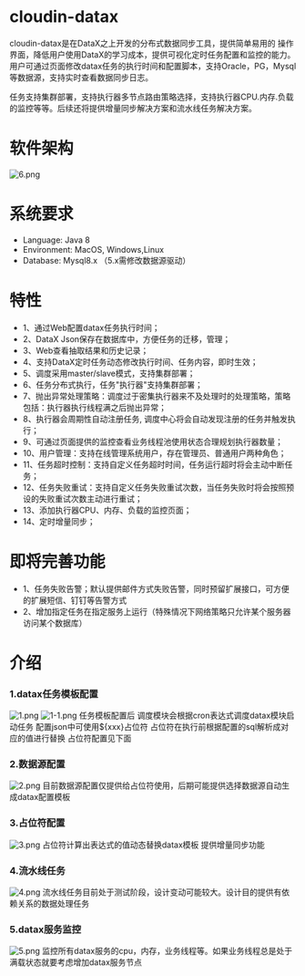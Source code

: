 # cloudin-datax
cloudin-datax是在DataX之上开发的分布式数据同步工具，提供简单易用的
操作界面，降低用户使用DataX的学习成本，提供可视化定时任务配置和监控的能力。用户可通过页面修改datax任务的执行时间和配置脚本，支持Oracle，PG，Mysql等数据源，支持实时查看数据同步日志。

任务支持集群部署，支持执行器多节点路由策略选择，支持执行器CPU.内存.负载的监控等等。后续还将提供增量同步解决方案和流水线任务解决方案。

# 软件架构

![](https://images.gitee.com/uploads/images/2021/0727/225626_a3e1f92e_9012733.png "6.png")

# 系统要求

- Language: Java 8<br>
- Environment: MacOS, Windows,Linux
- Database: Mysql8.x （5.x需修改数据源驱动）

# 特性

- 1、通过Web配置datax任务执行时间；
- 2、DataX Json保存在数据库中，方便任务的迁移，管理；
- 3、Web查看抽取结果和历史记录；
- 4、支持DataX定时任务动态修改执行时间、任务内容，即时生效；
- 5、调度采用master/slave模式，支持集群部署；
- 6、任务分布式执行，任务"执行器"支持集群部署；
- 7、抛出异常处理策略：调度过于密集执行器来不及处理时的处理策略，策略包括：执行器执行线程满之后抛出异常；
- 8、执行器会周期性自动注册任务, 调度中心将会自动发现注册的任务并触发执行；
- 9、可通过页面提供的监控查看业务线程池使用状态合理规划执行器数量；
- 10、用户管理：支持在线管理系统用户，存在管理员、普通用户两种角色；
- 11、任务超时控制：支持自定义任务超时时间，任务运行超时将会主动中断任务；
- 12、任务失败重试：支持自定义任务失败重试次数，当任务失败时将会按照预设的失败重试次数主动进行重试；
- 13、添加执行器CPU、内存、负载的监控页面；
- 14、定时增量同步；


# 即将完善功能
- 1、任务失败告警；默认提供邮件方式失败告警，同时预留扩展接口，可方便的扩展短信、钉钉等告警方式
- 2、增加指定任务在指定服务上运行（特殊情况下网络策略只允许某个服务器访问某个数据库）

# 介绍

### 1.datax任务模板配置
![](https://images.gitee.com/uploads/images/2021/0727/221348_0d3b451d_9012733.png "1.png")
![](https://images.gitee.com/uploads/images/2021/0727/221501_75712f60_9012733.png "1-1.png")
任务模板配置后 调度模块会根据cron表达式调度datax模块启动任务 配置json中可使用${xxx}占位符 占位符在执行前根据配置的sql解析成对应的值进行替换 占位符配置见下面

### 2.数据源配置
![](https://images.gitee.com/uploads/images/2021/0727/221856_15deca12_9012733.png "2.png")
目前数据源配置仅提供给占位符使用，后期可能提供选择数据源自动生成datax配置模板

### 3.占位符配置
![](https://images.gitee.com/uploads/images/2021/0727/222044_cdb70fdf_9012733.png "3.png")
占位符计算出表达式的值动态替换datax模板 提供增量同步功能

### 4.流水线任务
![](https://images.gitee.com/uploads/images/2021/0727/222333_36cb4fe1_9012733.png "4.png")
流水线任务目前处于测试阶段，设计变动可能较大。设计目的提供有依赖关系的数据处理任务

### 5.datax服务监控
![](https://images.gitee.com/uploads/images/2021/0727/222519_3b6bdaac_9012733.png "5.png")
监控所有datax服务的cpu，内存，业务线程等。如果业务线程总是处于满载状态就要考虑增加datax服务节点